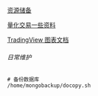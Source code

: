 

[资源储备](科技/金融项目/资源.md)

[量化交易一些资料](经济/股市/量化交易/)

[TradingView 图表文档](https://zlq4863947.gitbook.io/tradingview/home)

###### 日常维护

```shell
# 备份数据库
/home/mongobackup/docopy.sh 
```



